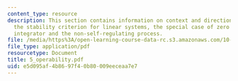 ```yaml
---
content_type: resource
description: This section contains information on context and direction, remember
  the stability criterion for linear systems, the special case of zero poles, the
  integrator and the non-self-regulating process.
file: /media/https%3A/open-learning-course-data-rc.s3.amazonaws.com/10-450-process-dynamics-operations-and-control-spring-2006/e5d095af4b8697f40b80009eeceaa7e7_5_operability.pdf
file_type: application/pdf
resourcetype: Document
title: 5_operability.pdf
uid: e5d095af-4b86-97f4-0b80-009eeceaa7e7
---
```

